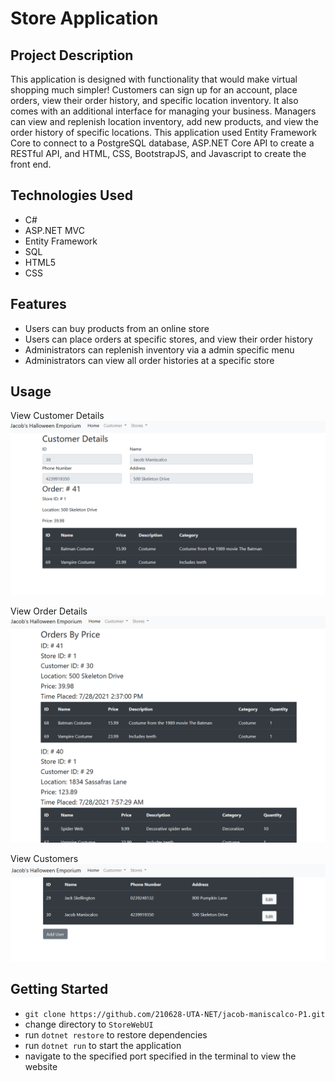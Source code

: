 # Store Application

## Project Description 
This application is designed with functionality that would make virtual shopping much simpler! Customers can sign up for an account, place orders, 
view their order history, and specific location inventory. It also comes with an additional interface for managing your business. 
Managers can view and replenish location inventory, add new products, and view the order history of specific locations. 
This application used Entity Framework Core to connect to a PostgreSQL database, ASP.NET Core API to create a RESTful API, and HTML, CSS, 
BootstrapJS, and Javascript to create the front end.

## Technologies Used
- C#
- ASP.NET MVC
- Entity Framework 
- SQL
- HTML5
- CSS

## Features
- Users can buy products from an online store
- Users can place orders at specific stores, and view their order history 
- Administrators can replenish inventory via a admin specific menu
- Administrators can view all order histories at a specific store

## Usage
View Customer Details 
![Customer Details](/images/CustomerDetails.PNG)

View Order Details
![Order Details](/images/OrderDetails.PNG)

View Customers
![CustomerView](/images/ViewCustomers.PNG)

## Getting Started
- `git clone https://github.com/210628-UTA-NET/jacob-maniscalco-P1.git`
- change directory to `StoreWebUI`
- run `dotnet restore` to restore dependencies
- run `dotnet run` to start the application
- navigate to the specified port specified in the terminal to view the website

